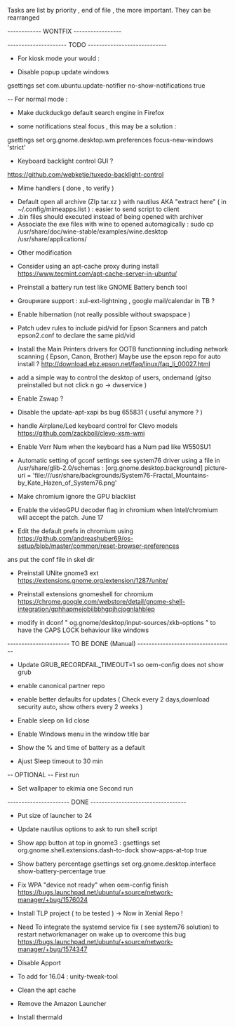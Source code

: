 Tasks are list by priority , end of file ,  the more important.
They can be rearranged

------------ WONTFIX -----------------


--------------------- TODO ----------------------------
*  For kiosk mode your would : 

- Disable popup update windows 

gsettings set com.ubuntu.update-notifier no-show-notifications true


-- For normal mode : 


- Make duckduckgo default search engine in Firefox
   

- some notifications steal focus , this  may be a solution  : 

gsettings set org.gnome.desktop.wm.preferences focus-new-windows 'strict'


* Keyboard backlight control GUI ? 

https://github.com/webketje/tuxedo-backlight-control


* Mime handlers ( done , to verify ) 

- Default open all archive (ZIp tar.xz ) with nautilus AKA "extract here" ( in ~/.config/mimeapps.list ) : easier to send script to client
- .bin files should executed instead of being opened with archiver
- Associate the exe files with wine to opened automagically : sudo cp /usr/share/doc/wine-stable/examples/wine.desktop /usr/share/applications/

* Other modification 


- Consider using an apt-cache proxy during install https://www.tecmint.com/apt-cache-server-in-ubuntu/

- Preinstall a battery run test like GNOME Battery bench tool

- Groupware support : xul-ext-lightning , google mail/calendar in TB  ?

- Enable hibernation (not really possible without swapspace )

- Patch udev rules to include pid/vid for Epson Scanners and patch epson2.conf to declare the same pid/vid

- Install the Main Printers drivers for OOTB functionning including network scanning ( Epson, Canon, Brother)
Maybe use the epson repo for auto install ? http://download.ebz.epson.net/faq/linux/faq_li_00027.html

- add a simple way to control the desktop of users, ondemand (gitso preinstalled but not click n go -> dwservice ) 

- Enable Zswap ?

- Disable the update-apt-xapi bs bug 655831 ( useful anymore ? )

- handle Airplane/Led keyboard control for Clevo models https://github.com/zackboll/clevo-xsm-wmi

- Enable Verr Num when the keyboard has a Num pad like W550SU1

- Automatic setting of gconf settings see system76 driver using a file in /usr/share/glib-2.0/schemas : [org.gnome.desktop.background]
picture-uri = 'file:///usr/share/backgrounds/System76-Fractal_Mountains-by_Kate_Hazen_of_System76.png'



- Make chromium ignore the GPU blacklist

- Enable the videoGPU decoder flag in chromium when Intel/chromium will accept the patch. June 17

- Edit the default prefs in chromium using https://github.com/andreashuber69/os-setup/blob/master/common/reset-browser-preferences

ans put the conf file in skel dir 

- Preinstall UNite gnome3 ext https://extensions.gnome.org/extension/1287/unite/

- Preinstall extensions gnomeshell for chromium https://chrome.google.com/webstore/detail/gnome-shell-integration/gphhapmejobijbbhgpjhcjognlahblep 

- modify in dconf " og.gnome/desktop/input-sources/xkb-options " to have the CAPS LOCK behaviour like windows



---------------------- TO BE DONE (Manual) ----------------------------------


- Update GRUB_RECORDFAIL_TIMEOUT=1 so oem-config does not show grub
- enable canonical partner repo
- enable better defaults for updates ( Check every 2 days,download  security auto, show others every 2 weeks )
- Enable sleep on lid close
- Enable Windows menu in the window title bar

- Show the % and time of battery as a default
- Ajust Sleep timeout to 30 min

-- OPTIONAL --
First run 
- Set wallpaper to ekimia one
Second run

---------------------- DONE ----------------------------------

- Put size of launcher to 24

- Update nautilus options to ask to run shell script

- Show app button at top in gnome3 : gsettings set org.gnome.shell.extensions.dash-to-dock show-apps-at-top true

- Show battery percentage gsettings set org.gnome.desktop.interface show-battery-percentage true

- Fix WPA "device not ready" when oem-config finish https://bugs.launchpad.net/ubuntu/+source/network-manager/+bug/1576024
- Install TLP project ( to be tested ) -> Now in Xenial Repo ! 
- Need To integrate the systemd service fix ( see system76 solution) to restart networkmanager on wake up to overcome this bug 
https://bugs.launchpad.net/ubuntu/+source/network-manager/+bug/1574347
- Disable Apport
- To add for 16.04 : unity-tweak-tool
- Clean the apt cache
- Remove the Amazon Launcher
- Install thermald

